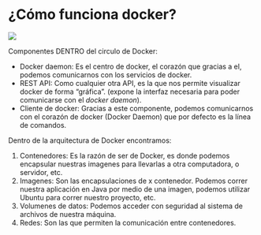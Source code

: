# ¿Cómo funciona docker?

![](https://ualmtorres.github.io/SeminarioDockerPresentacion/images/DockerEngine.png)

Componentes DENTRO del circulo de Docker:

-   Docker daemon: Es el centro de docker, el corazón que gracias a el, podemos comunicarnos con los servicios de docker.
-   REST API: Como cualquier otra API, es la que nos permite visualizar docker de forma “gráfica”. (expone la interfaz necesaria para poder comunicarse con el _docker daemon_).
-   Cliente de docker: Gracias a este componente, podemos comunicarnos con el corazón de docker (Docker Daemon) que por defecto es la línea de comandos.

Dentro de la arquitectura de Docker encontramos:

1.  Contenedores: Es la razón de ser de Docker, es donde podemos encapsular nuestras imagenes para llevarlas a otra computadora, o servidor, etc.
2.  Imagenes: Son las encapsulaciones de x contenedor. Podemos correr nuestra aplicación en Java por medio de una imagen, podemos utilizar Ubuntu para correr nuestro proyecto, etc.
3.  Volumenes de datos: Podemos acceder con seguridad al sistema de archivos de nuestra máquina.
4.  Redes: Son las que permiten la comunicación entre contenedores.